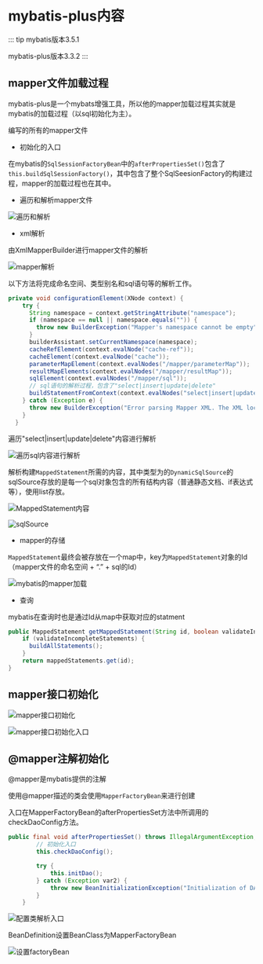 # mybatis-plus内容

::: tip
mybatis版本3.5.1 

mybatis-plus版本3.3.2 
:::

## mapper文件加载过程

mybatis-plus是一个mybats增强工具，所以他的mapper加载过程其实就是mybatis的加载过程（以sql初始化为主）。

编写的所有的mapper文件

- 初始化的入口

在mybatis的`SqlSessionFactoryBean`中的`afterPropertiesSet()`包含了`this.buildSqlSessionFactory()`，其中包含了整个SqlSeesionFactory的构建过程，mapper的加载过程也在其中。

- 遍历和解析mapper文件

![遍历和解析](images/img.png)

- xml解析

由XmlMapperBuilder进行mapper文件的解析

![mapper解析](images/img_1.png)

以下方法将完成命名空间、类型别名和sql语句等的解析工作。

~~~ java
private void configurationElement(XNode context) {
    try {
      String namespace = context.getStringAttribute("namespace");
      if (namespace == null || namespace.equals("")) {
        throw new BuilderException("Mapper's namespace cannot be empty");
      }
      builderAssistant.setCurrentNamespace(namespace);
      cacheRefElement(context.evalNode("cache-ref"));
      cacheElement(context.evalNode("cache"));
      parameterMapElement(context.evalNodes("/mapper/parameterMap"));
      resultMapElements(context.evalNodes("/mapper/resultMap"));
      sqlElement(context.evalNodes("/mapper/sql"));
	  // sql语句的解析过程，包含了"select|insert|update|delete"
      buildStatementFromContext(context.evalNodes("select|insert|update|delete"));
    } catch (Exception e) {
      throw new BuilderException("Error parsing Mapper XML. The XML location is '" + resource + "'. Cause: " + e, e);
    }
  }
~~~

遍历"select|insert|update|delete"内容进行解析

![遍历sql内容进行解析](images/img_2.png)

解析构建`MappedStatement`所需的内容，其中类型为的`DynamicSqlSource`的sqlSource存放的是每一个sql对象包含的所有结构内容（普通静态文档、if表达式等），使用list存放。

![MappedStatement内容](images/img_3.png)

![sqlSource](images/img_4.png)

- mapper的存储

`MappedStatement`最终会被存放在一个map中，key为`MappedStatement`对象的Id（mapper文件的命名空间 + “.” + sql的Id）

![mybatis的mapper加载](images/img_5.png)

- 查询

mybatis在查询时也是通过Id从map中获取对应的statment

~~~ java
public MappedStatement getMappedStatement(String id, boolean validateIncompleteStatements) {
    if (validateIncompleteStatements) {
      buildAllStatements();
    }
    return mappedStatements.get(id);
}
~~~

## mapper接口初始化

![mapper接口初始化](images/img_6.png)

![mapper接口初始化入口](images/img_7.png)

## @mapper注解初始化

@mapper是mybatis提供的注解

使用@mapper描述的类会使用`MapperFactoryBean`来进行创建


入口在MapperFactoryBean的afterPropertiesSet方法中所调用的checkDaoConfig方法。

~~~ java
public final void afterPropertiesSet() throws IllegalArgumentException, BeanInitializationException {
        // 初始化入口
		this.checkDaoConfig();

        try {
            this.initDao();
        } catch (Exception var2) {
            throw new BeanInitializationException("Initialization of DAO failed", var2);
        }
    }
~~~


![配置类解析入口](images/img_8.png)

BeanDefinition设置BeanClass为MapperFactoryBean

![设置factoryBean](images/img_9.png)